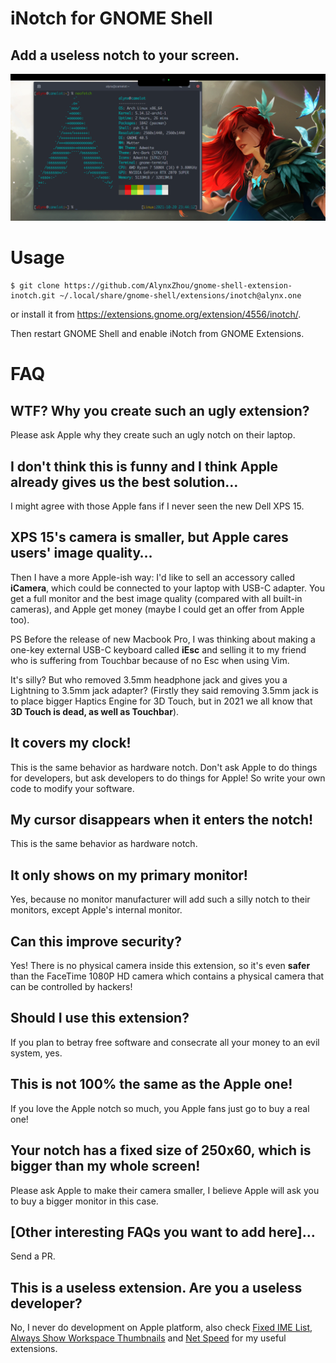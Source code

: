 iNotch for GNOME Shell
======================

Add a useless notch to your screen.
-----------------------------------

![screenshot](./screenshot.png)

# Usage

```
$ git clone https://github.com/AlynxZhou/gnome-shell-extension-inotch.git ~/.local/share/gnome-shell/extensions/inotch@alynx.one
```

or install it from <https://extensions.gnome.org/extension/4556/inotch/>.

Then restart GNOME Shell and enable iNotch from GNOME Extensions.

# FAQ

## WTF? Why you create such an ugly extension?

Please ask Apple why they create such an ugly notch on their laptop.

## I don't think this is funny and I think Apple already gives us the best solution…

I might agree with those Apple fans if I never seen the new Dell XPS 15.

## XPS 15's camera is smaller, but Apple cares users' image quality…

Then I have a more Apple-ish way: I'd like to sell an accessory called **iCamera**, which could be connected to your laptop with USB-C adapter. You get a full monitor and the best image quality (compared with all built-in cameras), and Apple get money (maybe I could get an offer from Apple too).

PS Before the release of new Macbook Pro, I was thinking about making a one-key external USB-C keyboard called **iEsc** and selling it to my friend who is suffering from Touchbar because of no Esc when using Vim.

It's silly? But who removed 3.5mm headphone jack and gives you a Lightning to 3.5mm jack adapter? (Firstly they said removing 3.5mm jack is to place bigger Haptics Engine for 3D Touch, but in 2021 we all know that **3D Touch is dead, as well as Touchbar**).

## It covers my clock!

This is the same behavior as hardware notch. Don't ask Apple to do things for developers, but ask developers to do things for Apple! So write your own code to modify your software.

## My cursor disappears when it enters the notch!

This is the same behavior as hardware notch.

## It only shows on my primary monitor!

Yes, because no monitor manufacturer will add such a silly notch to their monitors, except Apple's internal monitor.

## Can this improve security?

Yes! There is no physical camera inside this extension, so it's even **safer** than the FaceTime 1080P HD camera which contains a physical camera that can be controlled by hackers!

## Should I use this extension?

If you plan to betray free software and consecrate all your money to an evil system, yes.

## This is not 100% the same as the Apple one!

If you love the Apple notch so much, you Apple fans just go to buy a real one!

## Your notch has a fixed size of 250x60, which is bigger than my whole screen!

Please ask Apple to make their camera smaller, I believe Apple will ask you to buy a bigger monitor in this case.

## [Other interesting FAQs you want to add here]…

Send a PR.

## This is a useless extension. Are you a useless developer?

No, I never do development on Apple platform, also check [Fixed IME List](https://github.com/AlynxZhou/gnome-shell-extension-fixed-ime-list/), [Always Show Workspace Thumbnails](https://github.com/AlynxZhou/gnome-shell-extension-always-show-workspace-thumbnails/) and [Net Speed](https://github.com/AlynxZhou/gnome-shell-extension-net-speed/) for my useful extensions.
